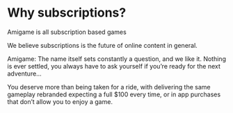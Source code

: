 # Why subscriptions?

Amigame is all subscription based games

We believe subscriptions is the future of online content in general.

Amigame: The name itself sets constantly a question, and we like it. Nothing is ever settled, you always have to ask yourself if you’re ready for the next adventure…

You deserve more than being taken for a ride, with delivering the same gameplay rebranded expecting a full $100 every time, or in app purchases that don’t allow you to enjoy a game.
